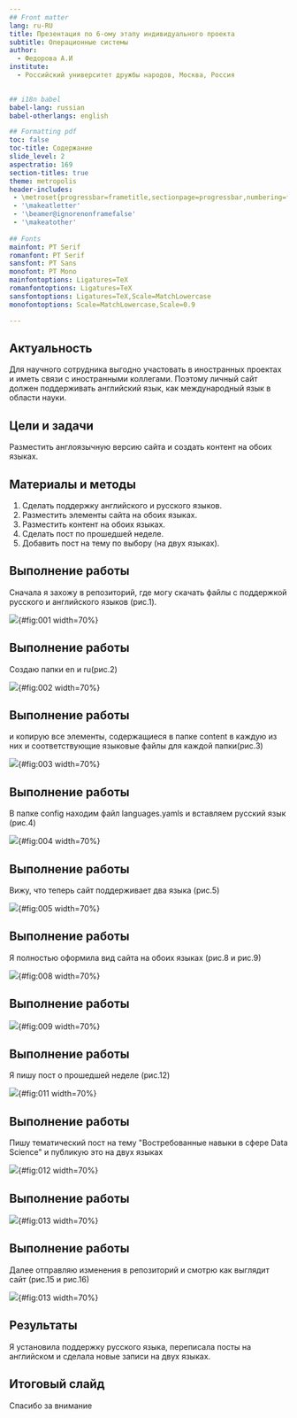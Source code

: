 ```yaml
---
## Front matter
lang: ru-RU
title: Презентация по 6-ому этапу индивидуального проекта
subtitle: Операционные системы
author:
  - Федорова А.И
institute:
  - Российский университет дружбы народов, Москва, Россия
  

## i18n babel
babel-lang: russian
babel-otherlangs: english

## Formatting pdf
toc: false
toc-title: Содержание
slide_level: 2
aspectratio: 169
section-titles: true
theme: metropolis
header-includes:
 - \metroset{progressbar=frametitle,sectionpage=progressbar,numbering=fraction}
 - '\makeatletter'
 - '\beamer@ignorenonframefalse'
 - '\makeatother'
 
## Fonts
mainfont: PT Serif
romanfont: PT Serif
sansfont: PT Sans
monofont: PT Mono
mainfontoptions: Ligatures=TeX
romanfontoptions: Ligatures=TeX
sansfontoptions: Ligatures=TeX,Scale=MatchLowercase
monofontoptions: Scale=MatchLowercase,Scale=0.9

---
```


## Актуальность

Для научного сотрудника выгодно участовать в иностранных проектах и иметь связи с иностранными коллегами. Поэтому личный сайт должен поддерживать английский язык, как международный язык в области науки.

## Цели и задачи

Разместить англоязычную версию сайта и создать контент на обоих языках.

## Материалы и методы

1. Сделать поддержку английского и русского языков.
2. Разместить элементы сайта на обоих языках.
3. Разместить контент на обоих языках.
4. Сделать пост по прошедшей неделе.
5. Добавить пост на тему по выбору (на двух языках).

## Выполнение работы

Сначала я захожу в репозиторий, где могу скачать файлы с поддержкой русского и английского языков (рис.1).

![](image/1.png){#fig:001 width=70%}

## Выполнение работы

Создаю папки en и ru(рис.2) 

![](image/2.png){#fig:002 width=70%}

## Выполнение работы

и копирую все элементы, содержащиеся в папке сontent в каждую из них и соответствующие языковые файлы для каждой папки(рис.3) 

![](image/3.png){#fig:003 width=70%}

## Выполнение работы

В папке config находим файл languages.yamls и вставляем русский язык (рис.4) 

![](image/4.png){#fig:004 width=70%}

## Выполнение работы

Вижу, что теперь сайт поддерживает два языка  (рис.5) 

![](image/5.png){#fig:005 width=70%}

## Выполнение работы

Я полностью оформила вид сайта на обоих языках (рис.8 и рис.9) 

![](image/8.png){#fig:008 width=70%}

## Выполнение работы

![](image/9.png){#fig:009 width=70%}

## Выполнение работы

Я пишу пост о прошедшей неделе (рис.12) 

![](image/11.png){#fig:011 width=70%}

## Выполнение работы

Пишу тематический пост на тему "Востребованные навыки в сфере Data Science" и публикую это на двух языках 

![](image/12.png){#fig:012 width=70%}

## Выполнение работы

![](image/13.png){#fig:013 width=70%}

## Выполнение работы

Далее отправляю изменения в репозиторий и смотрю как выглядит сайт (рис.15 и рис.16) 

![](image/14.png){#fig:013 width=70%}

## Результаты

Я установила поддержку русского языка, переписала посты на английском и сделала новые записи на двух языках.

## Итоговый слайд

Спасибо за внимание



